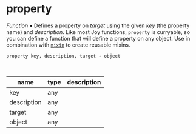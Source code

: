 # property

_Function_ &bull; Defines a property on _target_ using the given _key_ (the property name) and _description_. Like most Joy functions, `property` is curryable, so you can define a function that will define a property on any object. Use in combination with [`mixin`](#mixin) to create reusable mixins.

<pre><code>property key, description, target &rarr; object</code></pre>
<br>

| name | type | description |
|------|------|-------------|
|key|any||
|description|any||
|target|any||
|object|any||



